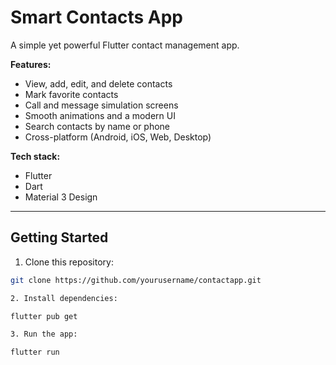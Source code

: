 # Smart Contacts App

A simple yet powerful Flutter contact management app.  

**Features:**
- View, add, edit, and delete contacts
- Mark favorite contacts
- Call and message simulation screens
- Smooth animations and a modern UI
- Search contacts by name or phone
- Cross-platform (Android, iOS, Web, Desktop)

**Tech stack:**
- Flutter
- Dart
- Material 3 Design

---

## Getting Started

1. Clone this repository:
```bash
git clone https://github.com/yourusername/contactapp.git

2. Install dependencies:

flutter pub get

3. Run the app:

flutter run
